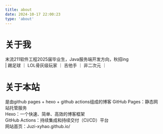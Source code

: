```yaml
---
title: about
date: 2024-10-17 22:00:23
type: 'about'
---
```


# 关于我
末流211软件工程2025届毕业生，Java服务端开发方向，秋招ing  
| 踢足球 ｜ LOL骨灰级玩家 ｜ 吉他手 ｜ 非二次元 ｜ 



# 关于本站
是由github pages + hexo + github actions组成的博客
GitHub Pages：静态网站托管服务  
Hexo：一个快速、简单、高效的博客框架  
GitHub Actions：持续集成和持续交付（CI/CD）平台  
网站首页：Juzi-xyhao.github.io/
